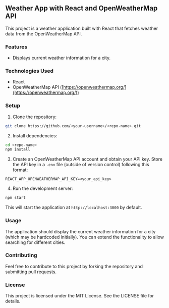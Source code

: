 ## Weather App with React and OpenWeatherMap API

This project is a weather application built with React that fetches weather data from the OpenWeatherMap API.

### Features

* Displays current weather information for a city.


### Technologies Used

* React
* OpenWeatherMap API ([https://openweathermap.org/](https://openweathermap.org/))

### Setup

1. Clone the repository:

```bash
git clone https://github.com/<your-username>/<repo-name>.git
```

2. Install dependencies:

```bash
cd <repo-name>
npm install
```

3. Create an OpenWeatherMap API account and obtain your API key. Store the API key in a `.env` file (outside of version control) following this format:

```
REACT_APP_OPENWEATHERMAP_API_KEY=<your_api_key>
```

4. Run the development server:

```bash
npm start
```

This will start the application at `http://localhost:3000` by default.

### Usage

The application should display the current weather information for a city (which may be hardcoded initially). You can extend the functionality to allow searching for different cities.

### Contributing

Feel free to contribute to this project by forking the repository and submitting pull requests.

### License

This project is licensed under the MIT License. See the LICENSE file for details.
